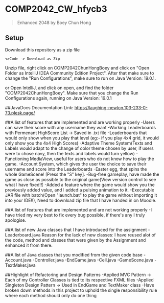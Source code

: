 # COMP2042_CW_hfycb3
> Enhanced 2048 by Boey Chun Hong

## Setup
Download this repository as a zip file

`<>Code -> Download as Zip`

Unzip file, right click on COMP2042ChunHongBoey and click on "Open Folder as
IntelliJ IDEA Community Edition Project". After that make sure to change the "Run Configurations", 
make sure to run on Java Version: 19.0.1.

or
Open IntelliJ, and click on open, and find the folder "COMP2042ChunHongBoey". Make sure that you change the Run Configurations again, running on Java Version:
19.0.1

##JavaDocs Documentation 
Link: https://laughing-newton.103-233-0-73.plesk.page/

##A list of features that are implemented and are working properly
-Users can save their score with any username they want
-Working Leaderboards with Permenant HighScore List -> Saved in .txt file
-Leaderboards that would only show when you play that level (eg:- if you play 4x4 grid, it would only show you the 4x4 High Scores)
-Adaptive Theme System(Texts and Labels would adapt to the change of color theme chosen by user, if users were to chose navy, then the texts and labels would
turn yellow)
-Functioning MediaView, useful for users who do not know how to play the game.
-Account System, which gives the user the choice to save their username and score into the Leaderboards
-Easter egg, that spins the whole GameScene! [Press the "S" key].
-Bug-free gameplay, have made the game as close as possible to the original game(View version control to see what I have fixed!!)
-Added a feature where the game would show you the previously added value, and I added a pulsing animation to it.
-Executable JAR file with batch(Open "launch.bat" to play the game without importing it into your IDE!!), Need to download zip file that I have handed in on Moodle.

##A list of features that are implemented and are not working properly
-I have tried my very best to fix every bug possible, if there's any I truly apologise.

##A list of new Java classes that I have introduced for the assignment
-Leaderboard.java
Reason for the lack of new classes: I have reused alot of the code, method and classes that were given by the Assignment and enhanced it from there.

##A list of Java classes that you modified from the given code base
-Account.java
-Controller.java
-EndGame.java
-Cell.java
-GameScene.java
-TextMaker.java

##Highlight of Refactoring and Design Patterns
-Applied MVC Pattern -> Each of my Controller Classes is tied to its respective FXML files
-Applied Singleton Design Pattern -> Used in EndGame and TextMaker class
-Have broken down methods in this project to uphold the single responsibility rule where each method should only do one thing

